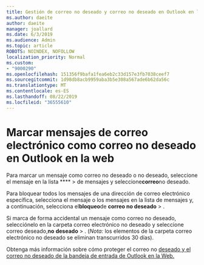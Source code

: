 ```yaml
---
title: Gestión de correo no deseado y correo no deseado en Outlook en la web
ms.author: daeite
author: daeite
manager: joallard
ms.date: 6/3/2019
ms.audience: Admin
ms.topic: article
ROBOTS: NOINDEX, NOFOLLOW
localization_priority: Normal
ms.custom:
- "9000290"
ms.openlocfilehash: 151356f9bafa1fea6eb2c33d157e3fb7038ceef7
ms.sourcegitcommit: 1d98db8acb9959aba3b5e308a567ade6b62da56c
ms.translationtype: MT
ms.contentlocale: es-ES
ms.lasthandoff: 08/22/2019
ms.locfileid: "36555610"
---
```

# <a name="mark-email-messages-as-junk-in-outlook-on-the-web"></a>Marcar mensajes de correo electrónico como correo no deseado en Outlook en la web

Para marcar un mensaje como correo no deseado o no deseado, seleccione el mensaje en la lista **** > de mensajes y seleccione**correo**no deseado.

Para bloquear todos los mensajes de una dirección de correo electrónico específica, selecciona el mensaje o los mensajes en la lista de mensajes y, a continuación, selecciona el**bloqueo**de **correo no deseado** > .

Si marca de forma accidental un mensaje como correo no deseado, selecciónelo en la carpeta correo electrónico no deseado y seleccione correo deseado,**no** **deseado** > . (*Nota:* los elementos de la carpeta correo electrónico no deseado se eliminan transcurridos 30 días).

Obtenga más información sobre cómo proteger el correo no [deseado y el correo no deseado de la bandeja de entrada de Outlook en la Web.](https://support.office.com/article/db786e79-54e2-40cc-904f-d89d57b7f41d)